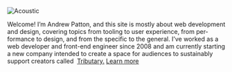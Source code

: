 <img class="home__image" src="{{ site.base_url }}/media/reel-to-reel.svg" alt="Acoustic">

Welcome! I’m Andrew Patton, and this site is mostly about web dev&shy;elop&shy;ment and design, covering topics from tooling to user experience, from per&shy;formance to design, and from the specific to the general. I’ve worked as a web developer and front-end engineer since 2008 and am currently starting a new company intended to create a space for audiences to sustainably support creators called&nbsp; <a href="https://www.tributary.stream/">Tributary.</a>
<a href="{{ site.base_url }}/about" class="link--more">Learn more</a>
